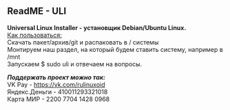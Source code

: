 <h2>ReadME - ULI</h2>
<b>Universal Linux Installer - установщик Debian/Ubuntu Linux.</b><br />
<u>Как пользоваться:</u><br />
Скачать пакет/архив/git и распаковать в / системы<br />
Монтируем наш раздел, на который будем ставить систему, например в /mnt<br />
Запускаем $ sudo uli и отвечаем на вопросы.

<b><i>Поддержать проект можно так:</i></b><br />
VK Pay - https://vk.com/rulinuxoid <br />
Яндекс.Деньги - 410011293321018 <br />
Карта МИР - 2200 7704 1428 0968 <br />
